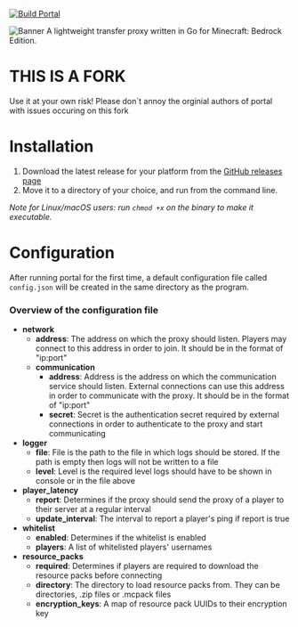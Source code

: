 [![Build Portal](https://github.com/RayveEU/portal/actions/workflows/go.yml/badge.svg?branch=master)](https://github.com/RayveEU/portal/actions/workflows/go.yml)

![Banner](https://raw.githubusercontent.com/Paroxity/portal/master/banner.png)
A lightweight transfer proxy written in Go for Minecraft: Bedrock Edition.

# THIS IS A FORK
Use it at your own risk!
Please don´t annoy the orginial authors of portal with issues occuring on this fork

# Installation

1. Download the latest release for your platform from
   the [GitHub releases page](https://github.com/Paroxity/portal/releases/)
2. Move it to a directory of your choice, and run from the command line.

*Note for Linux/macOS users: run `chmod +x` on the binary to make it executable.*

# Configuration

After running portal for the first time, a default configuration file called `config.json` will be created in the same
directory as the program.

### Overview of the configuration file

- **network**
    - **address**: The address on which the proxy should listen. Players may connect to this address in order to join.
      It should be in the format of "ip:port"
    - **communication**
        - **address**: Address is the address on which the communication service should listen. External connections can
          use this address in order to communicate with the proxy. It should be in the format of "ip:port"
        - **secret**: Secret is the authentication secret required by external connections in order to authenticate to
          the proxy and start communicating
- **logger**
    - **file**: File is the path to the file in which logs should be stored. If the path is empty then logs will not be
      written to a file
    - **level**: Level is the required level logs should have to be shown in console or in the file above
- **player_latency**
    - **report**: Determines if the proxy should send the proxy of a player to their server at a regular interval
    - **update_interval**: The interval to report a player's ping if report is true
- **whitelist**
    - **enabled**: Determines if the whitelist is enabled
    - **players**: A list of whitelisted players' usernames
- **resource_packs**
    - **required**: Determines if players are required to download the resource packs before connecting
    - **directory**: The directory to load resource packs from. They can be directories, .zip files or .mcpack files
    - **encryption_keys**: A map of resource pack UUIDs to their encryption key
